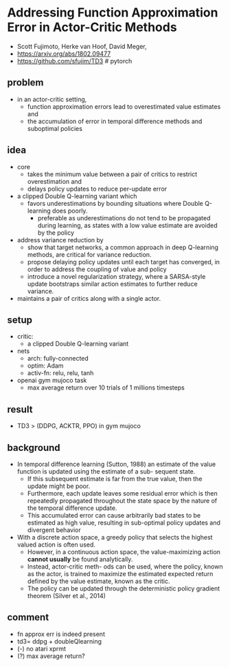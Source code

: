 # Addressing Function Approximation Error in Actor-Critic Methods
* Scott Fujimoto, Herke van Hoof, David Meger,
* https://arxiv.org/abs/1802.09477
* https://github.com/sfujim/TD3 # pytorch

## problem
* in an actor-critic setting, 
  * function approximation errors lead to overestimated value estimates and
  *  the accumulation of error in temporal difference methods and suboptimal policies

## idea
* core
  * takes the minimum value between a pair of critics to restrict overestimation and
  * delays policy updates to reduce per-update error
* a clipped Double Q-learning variant which
  * favors underestimations by
    bounding situations where Double Q-learning does poorly.
    * preferable as underestimations do not tend to be propagated during learning, 
      as states with a low value estimate are avoided by the policy
* address variance reduction by
  * show that target networks, a common approach in deep Q-learning methods, are
    critical for variance reduction.
  * propose delaying policy updates until each target has converged,
    in order to address the coupling of value and policy
  * introduce a novel regularization strategy, where
    a SARSA-style update bootstraps similar action estimates to further reduce variance.
* maintains a pair of critics along with a single actor.

## setup
* critic:
  * a clipped Double Q-learning variant
* nets
  * arch: fully-connected
  * optim: Adam
  * activ-fn: relu, relu, tanh
* openai gym mujoco task
  * max average return over 10 trials of 1 millions timesteps
  
## result
* TD3 > (DDPG, ACKTR, PPO) in gym mujoco

## background
* In temporal difference learning (Sutton, 1988) 
  an estimate of the value function is updated using the estimate of a sub- sequent state. 
  * If this subsequent estimate is far from the true value, then the update might be poor. 
  * Furthermore, each update leaves some residual error which is then 
    repeatedly propagated throughout the state space by the nature of the temporal difference update. 
  * This accumulated error can cause arbitrarily bad states to be estimated as high value, 
    resulting in sub-optimal policy updates and divergent behavior
* With a discrete action space, a greedy policy that selects the highest valued action is often used. 
  * However, in a continuous action space, the value-maximizing action **cannot usually** be found analytically. 
  * Instead, actor-critic meth- ods can be used, where the policy, known as the actor, is 
    trained to maximize the estimated expected return defined by the value estimate, known as the critic. 
  * The policy can be updated through the deterministic policy gradient theorem (Silver et al., 2014)

## comment
* fn approx err is indeed present
* td3= ddpg + doubleQlearning
* (-) no atari xprmt
* (?) max average return?
